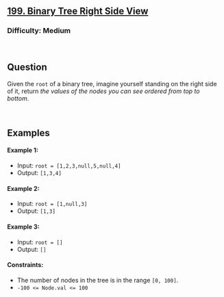 ## [199. Binary Tree Right Side View](https://leetcode.com/problems/binary-tree-right-side-view/description/)

### Difficulty: Medium

<br />

## Question

Given the ```root``` of a binary tree, imagine yourself standing on the right side of it, return _the values of the nodes you can see ordered from top to bottom_.

<br />

## Examples

#### Example 1:
- Input: ```root = [1,2,3,null,5,null,4]```
- Output: ```[1,3,4]```

#### Example 2:
- Input: ```root = [1,null,3]```
- Output: ```[1,3]```

#### Example 3:
- Input: ```root = []```
- Output: ```[]```
 
#### Constraints:
- The number of nodes in the tree is in the range ```[0, 100]```.
- ```-100 <= Node.val <= 100```